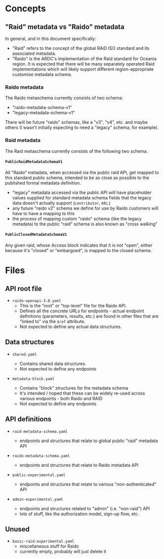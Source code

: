 # Concepts 

## "Raid" metadata vs "Raido" metadata

In general, and in this document specifically:
* "Raid" refers to the concept of the global RAiD ISO standard and its
  associated metadata.
* "Raido" is the ARDC's implementation of the Raid standard for Oceania region.
  It is expected that there will be many separately operated Raid 
  implementations which will likely support different region-appropriate 
  customise metadata schema.


### Raido metadata

The Raido metaschema currently consists of two schema:
* "raido-metadata-schema-v1"
* "legacy-metadata-schema-v1"

There will be future "raido" schemas, like a "v3", "v4", etc. and maybe others
(I wasn't initially expecting to need a "legacy" schema, for example).


### Raid metadata

The Raid metaschema currently consists of the following two schema.

#### `PublicRaidMetadataSchemaV1`
All "Raido" metadata, when accessed via the public raid API, get mapped to 
this standard public schema, intended to be as close as possible to the 
published formal metadata definition.
  
* "legacy" metadata accessed via the public API will  have placeholder 
  values supplied for standard metadata schema fields that the legacy data 
  doesn't actually support (`contributor`, etc.)
* any future "raido v2" schema we define for use by Raido customers
  will have to have a mapping to this
* the process of mapping custom "raido" schema (like the legacy metadata) to 
  the public "raid" schema is also known as "cross walking"

#### `PublicClosedMetadataSchemaV1`

Any given raid, whose Access block indicates that it is not "open", either 
because it's "closed" or "embargoed", is mapped to the closed schema.
 

# Files

## API root file 

* `raido-openapi-3.0.yaml`
  * This is the "root" or "top-level" file for the Raido API.
  * Defines all the concrete URLs for endpoints - actual endpoint
    definitions (parameters, results, etc.) are found in other files that are 
    "linked to" via the `$ref` attribute.
  * Not expected to define any actual data structures.


## Data structures

* `shared.yaml`
  * Contains shared data structures.
  * Not expected to define any endpoints

* `metadata-block.yaml`
  * Contains "block" structures for the metadata schema
  * It's intended / hoped that these can be widely re-used across
  various endpoints - both Raido and RAID
  * Not expected to define any endpoints


## API definitions

* `raid-metadata-schema.yaml`
  * endpoints and structures that relate to global public "raid" metadata API
  
* `raido-metadata-schema.yaml`
  * endpoints and structures that relate to Raido metadata API

* `public-experimental.yaml`
  * endpoints and structures that relate to various "non-authenticated" API 
  
* `admin-experimental.yaml`
  * endpoints and structures related to "admin" (i.e. "non-raid") API
  * lots of stuff, like the authorization model, sign-up flow, etc.


## Unused 

* `basic-raid-experimental.yaml`
  * miscellaneous stuff for Raido
  * currently empty, probably will just delete it
